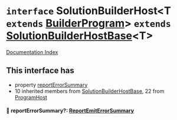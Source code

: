 # `interface` SolutionBuilderHost\<T `extends` [BuilderProgram](../interface.BuilderProgram/README.md)> `extends` [SolutionBuilderHostBase](../interface.SolutionBuilderHostBase/README.md)\<T>

[Documentation Index](../README.md)

## This interface has

- property [reportErrorSummary](#-reporterrorsummary-reportemiterrorsummary)
- 10 inherited members from [SolutionBuilderHostBase](../interface.SolutionBuilderHostBase/README.md), 22 from [ProgramHost](../interface.ProgramHost/README.md)


#### 📄 reportErrorSummary?: [ReportEmitErrorSummary](../type.ReportEmitErrorSummary/README.md)



